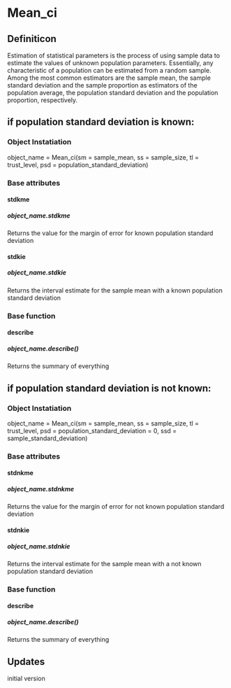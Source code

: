 # Mean_ci

## Definiticon
Estimation of statistical parameters is the process of using sample data to estimate the values of unknown population parameters. Essentially, any
characteristic of a population can be estimated from a random sample.
Among the most common estimators are the sample mean, the sample standard deviation and the sample proportion as estimators of the population average, the population standard deviation and the population proportion, respectively.

## if population standard deviation is known:
### Object Instatiation
object_name = Mean_ci(sm = sample_mean,
						 ss = sample_size,
						 tl = trust_level,
						 psd = population_standard_deviation)

### Base attributes

#### stdkme
##### object_name.stdkme
Returns the value for the margin of error for known population standard deviation

#### stdkie
##### object_name.stdkie
Returns the interval estimate for the sample mean with a known population standard deviation

### Base function

#### describe
##### object_name.describe()
Returns the summary of everything

## if population standard deviation is not known:
### Object Instatiation
object_name = Mean_ci(sm = sample_mean,
						 ss = sample_size,
						 tl = trust_level,
						 psd = population_standard_deviation = 0,
						 ssd = sample_standard_deviation)

### Base attributes

#### stdnkme
##### object_name.stdnkme
Returns the value for the margin of error for not known population standard deviation

#### stdnkie
##### object_name.stdnkie
Returns the interval estimate for the sample mean with a not known population standard deviation

### Base function

#### describe
##### object_name.describe()
Returns the summary of everything


## Updates
initial version